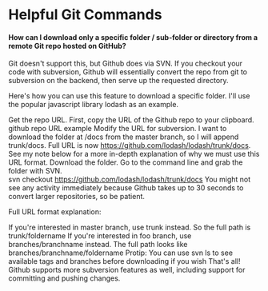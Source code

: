 # Helpful Git Commands


#### How can I download only a specific folder / sub-folder or directory from a remote Git repo hosted on GitHub?

Git doesn't support this, but Github does via SVN. If you checkout your code with subversion, Github will essentially convert the repo from git to subversion on the backend, then serve up the requested directory.

Here's how you can use this feature to download a specific folder. I'll use the popular javascript library lodash as an example.

Get the repo URL. First, copy the URL of the Github repo to your clipboard. github repo URL example
Modify the URL for subversion. I want to download the folder at /docs from the master branch, so I will append trunk/docs. Full URL is now https://github.com/lodash/lodash/trunk/docs. See my note below for a more in-depth explanation of why we must use this URL format.
Download the folder. Go to the command line and grab the folder with SVN.  
svn checkout https://github.com/lodash/lodash/trunk/docs
You might not see any activity immediately because Github takes up to 30 seconds to convert larger repositories, so be patient.

Full URL format explanation:

If you're interested in master branch, use trunk instead. So the full path is trunk/foldername
If you're interested in foo branch, use branches/branchname instead. The full path looks like branches/branchname/foldername
Protip: You can use svn ls to see available tags and branches before downloading if you wish
That's all! Github supports more subversion features as well, including support for committing and pushing changes.
